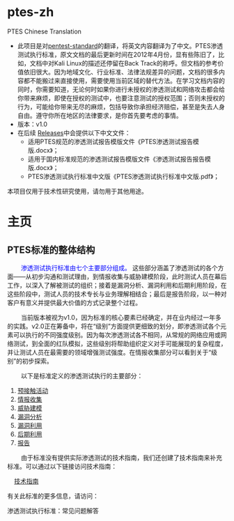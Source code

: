 # ptes-zh

PTES Chinese Translation

- 此项目是对[pentest-standard](http://www.pentest-standard.org)的翻译，将英文内容翻译为了中文。PTES渗透测试执行标准，原文文档的最后更新时间在2012年4月份，显有些陈旧了，比如，文档中对Kali Linux的描述还停留在Back Track的称呼。但文档的参考价值依旧很大。因为地域文化、行业标准、法律法规差异的问题，文档的很多内容都不能搬过来直接使用，需要使用当前区域的替代方法。在学习文档内容的同时，你需要知道，无论何时如果你进行未授权的渗透测试和网络攻击都会给你带来麻烦，即使在授权的测试中，也要注意测试的授权范围；否则未授权的行为，可能给你带来无尽的麻烦，包括导致你承担经济赔偿，甚至是失去人身自由。遵守你所在地区的法律要求，是你首先要考虑的事情。
- 版本：v1.0
- 在后续 [Releases](https://github.com/WalkerXWJ/ptes-zh/releases)中会提供以下中文文件：
  - 适用PTES规范的渗透测试报告模版文件《PTES渗透测试报告模版.docx》；
  - 适用于国内标准规范的渗透测试报告模版文件《渗透测试报告报告模版.docx》；
  - PTES渗透测试执行标准中文版《PTES渗透测试执行标准中文版.pdf》；

本项目仅用于技术性研究使用，请勿用于其他用途。

# 主页

## PTES标准的整体结构

        <span style="color: blue">渗透测试执行标准由七个主要部分组成。</span> 这些部分涵盖了渗透测试的各个方面——从初步沟通和测试理由，到情报收集与威胁建模阶段，此时测试人员在幕后工作，以深入了解被测试的组织；接着是漏洞分析、漏洞利用和后期利用阶段，在这些阶段中，测试人员的技术专长与业务理解相结合；最后是报告阶段，以一种对客户有意义并提供最大价值的方式记录整个过程。

        当前版本被视为v1.0，因为标准的核心要素已经确定，并在业内经过一年多的实践。v2.0正在筹备中，将在“级别”方面提供更细致的划分，即渗透测试各个元素可以执行的不同强度级别。因为每次渗透测试各不相同，从常规的网络应用或网络测试，到全面的红队模拟，这些级别将帮助组织定义对手可能展现的复杂程度，并让测试人员在最需要的领域增强测试强度。在情报收集部分可以看到关于“级别”的初步探索。

        以下是标准定义的渗透测试执行的主要部分：

1. [预接触活动](./main-page/pre-engagement.md)
2. [情报收集](./main-page/Intelligence_Gathering.md)
3. [威胁建模](./main-page/Threat_Modeling.md)
4. [漏洞分析](./Vulnerabliity_Analysis.md)
5. [漏洞利用](./Exploitation.md)
6. [后期利用]()
7. [报告]()

        由于标准没有提供实际渗透测试的技术指南，我们还创建了技术指南来补充标准。可以通过以下链接访问技术指南：

    [技术指南](./ptes_technical_guidelines/PTES_Technical_Guidelines.md)

有关此标准的更多信息，请访问：

渗透测试执行标准：常见问题解答
